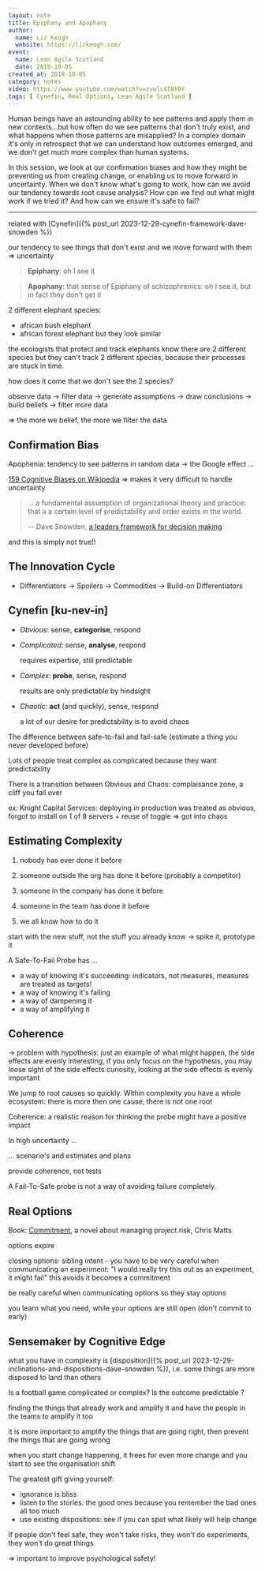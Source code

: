 ```yaml
---
layout: note
title: Epiphany and Apophany
author:
  name: Liz Keogh
  website: https://lizkeogh.com/
event:
  name: Lean Agile Scotland
  date: 2018-10-05
created_at: 2018-10-05
category: notes
video: https://www.youtube.com/watch?v=zvwlc4lNYOY
tags: [ Cynefin, Real Options, Lean Agile Scotland ]
---
```


Human beings have an astounding ability to see patterns and apply them in new contexts...but how often do we see patterns that don't truly exist, and what happens when those patterns are misapplied?
In a complex domain it's only in retrospect that we can understand how outcomes emerged, and we don't get much more complex than human systems.

In this session, we look at our confirmation biases and how they might be preventing us from creating change, or enabling us to move forward in uncertainty. When we don't know what's going to work, how can we avoid our tendency towards root cause analysis?
How can we find out what might work if we tried it?
And how can we ensure it's safe to fail?

---

related with [Cynefin]({% post_url 2023-12-29-cynefin-framework-dave-snowden %})

our tendency to see things that don't exist and we move forward with them
=> uncertainty

> **Epiphany**: oh I see it

> **Apophany**: that sense of Epiphany of schizophrenics: oh I see it, but in fact they don't get it

2 different elephant species:
- african bush elephant
- african forest elephant
but they look similar

the ecologists that protect and track elephants know there are 2 different species but they can't track 2 different species, because their processes are stuck in time.

how does it come that we don't see the 2 species?

observe data -> filter data -> generate assumptions -> draw conclusions -> build beliefs -> filter more data

=> the more we belief, the more we filter the data

## Confirmation Bias

Apophenia: tendency to see patterns in random data -> the Google effect ...

[159 Cognitive Biases on Wikipedia](https://en.wikipedia.org/wiki/List_of_cognitive_biases)
=> makes it very difficult to handle uncertainty

>... a fundamental assumption of organizational theory and practice: that a
> a certain level of predictability and order exists in the world.
>
> -- Dave Snowden, [a leaders framework for decision making](https://hbr.org/2007/11/a-leaders-framework-for-decision-making)

and this is simply not true!!

## The Innovation Cycle

- Differentiators -> Spoilers -> Commodities -> Build-on Differentiators

## Cynefin [ku-nev-in]

- *Obvious*: sense, **categorise**, respond
- *Complicated*: sense, **analyse**, respond
  
  requires expertise, still predictable

- *Complex*: **probe**, sense, respond
  
  results are only predictable by hindsight

- *Chaotic*: **act** (and quickly), sense, respond
  
  a lot of our desire for predictability is to avoid chaos

The difference between safe-to-fail and fail-safe
(estimate a thing you never developed before)

Lots of people treat complex as complicated because they want predictability

There is a transition between Obvious and Chaos: complaisance zone, a cliff you fall over

ex: Knight Capital Services: deploying in production was treated as obvious, forgot to install on 1 of 8 servers + reuse of toggle => got into chaos

## Estimating Complexity

1. nobody has ever done it before
2. someone outside the org has done it before (probably a competitor)
3. someone in the company has done it before
4. someone in the team has done it before

5. we all know how to do it

start with the new stuff, not the stuff you already know
-> spike it, prototype it

A Safe-To-Fail Probe has ...

- a way of knowing it's succeeding: indicators, not measures, measures are treated as targets!
- a way of knowing it's failing
- a way of dampening it
- a way of amplifying it

## Coherence

-> problem with hypothesis: just an example of what might happen, the side effects are evenly interesting, if you only focus on the hypothesis, you may loose sight of the side effects
curiosity, looking at the side effects is evenly important

We jump to root causes so quickly.
Within complexity you have a whole ecosystem: there is more then one cause, there is not one root

Coherence:
a realistic reason for thinking the probe might have a positive impact

In high uncertainty ...

... scenario's and estimates and plans

provide coherence, not tests

A Fail-To-Safe probe is not a way of avoiding failure completely.

## Real Options

Book: [Commitment](https://www.goodreads.com/book/show/17910885-commitment), a novel about managing project risk, Chris Matts

options expire

closing options: sibling intent - you have to be very careful when communicating an experiment: "I would really try this out as an experiment, it might fail" this avoids it becomes a commitment

be really careful when communicating options so they stay options

you learn what you need, while your options are still open (don't commit to early)

## Sensemaker by Cognitive Edge

what you have in complexity is [disposition]({% post_url 2023-12-29-inclinations-and-dispositions-dave-snowden %}), i.e. some things are more disposed to land than others

Is a football game complicated or complex? Is the outcome predictable ?

finding the things that already work and amplify it and have the people in the teams to amplify it too

it is more important to amplify the things that are going right, then prevent the things that are going wrong

when you start change happening, it frees for even more change and you start to see the organisation shift

The greatest gift giving yourself:

- ignorance is bliss
- listen to the stories: the good ones because you remember the bad ones all too much
- use existing dispositions: see if you can spot what likely will help change

If people don't feel safe, they won't take risks, they won't do experiments, they won't do great things

=> important to improve psychological safety!
